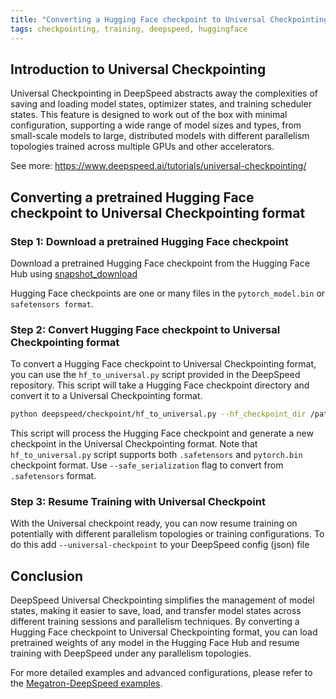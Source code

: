 ```yaml
---
title: "Converting a Hugging Face checkpoint to Universal Checkpointing format"
tags: checkpointing, training, deepspeed, huggingface
---
```


## Introduction to Universal Checkpointing

Universal Checkpointing in DeepSpeed abstracts away the complexities of saving and loading model states, optimizer states, and training scheduler states. This feature is designed to work out of the box with minimal configuration, supporting a wide range of model sizes and types, from small-scale models to large, distributed models with different parallelism topologies trained across multiple GPUs and other accelerators.

See more: https://www.deepspeed.ai/tutorials/universal-checkpointing/

## Converting a pretrained Hugging Face checkpoint to Universal Checkpointing format

### Step 1: Download a pretrained Hugging Face checkpoint
Download a pretrained Hugging Face checkpoint from the Hugging Face Hub using [snapshot_download](https://huggingface.co/docs/huggingface_hub/en/guides/download)

Hugging Face checkpoints are one or many files in the `pytorch_model.bin` or `safetensors format`.

### Step 2: Convert Hugging Face checkpoint to Universal Checkpointing format

To convert a Hugging Face checkpoint to Universal Checkpointing format, you can use the `hf_to_universal.py` script provided in the DeepSpeed repository. This script will take a Hugging Face checkpoint directory and convert it to a Universal Checkpointing format.

```bash
python deepspeed/checkpoint/hf_to_universal.py --hf_checkpoint_dir /path/to/huggingface/checkpoint --save_dir /path/to/universal/checkpoint
```

This script will process the Hugging Face checkpoint and generate a new checkpoint in the Universal Checkpointing format. Note that `hf_to_universal.py` script supports both `.safetensors` and `pytorch.bin` checkpoint format. Use `--safe_serialization` flag to convert from `.safetensors` format.

### Step 3: Resume Training with Universal Checkpoint
With the Universal checkpoint ready, you can now resume training on potentially with different parallelism topologies or training configurations. To do this add `--universal-checkpoint` to your DeepSpeed config (json) file


## Conclusion
DeepSpeed Universal Checkpointing simplifies the management of model states, making it easier to save, load, and transfer model states across different training sessions and parallelism techniques. By converting a Hugging Face checkpoint to Universal Checkpointing format, you can load pretrained weights of any model in the Hugging Face Hub and resume training with DeepSpeed under any parallelism topologies.

For more detailed examples and advanced configurations, please refer to the [Megatron-DeepSpeed examples](https://github.com/deepspeedai/Megatron-DeepSpeed/tree/main/examples_deepspeed/universal_checkpointing).
